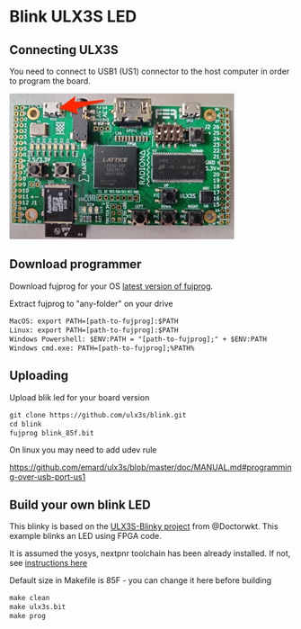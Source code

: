 # Blink ULX3S LED

## Connecting ULX3S

You need to connect to USB1 (US1) connector to the host computer in order to program the board.

<img src="https://raw.githubusercontent.com/ulx3s/quick-start/master/images/ulx3s-usb1.jpg?raw=true" width="400">

## Download programmer

Download fujprog for your OS [latest version of fujprog](https://github.com/kost/fujprog/releases).

Extract fujprog to "any-folder" on your drive

```
MacOS: export PATH=[path-to-fujprog]:$PATH
Linux: export PATH=[path-to-fujprog]:$PATH
Windows Powershell: $ENV:PATH = "[path-to-fujprog];" + $ENV:PATH
Windows cmd.exe: PATH=[path-to-fujprog];%PATH%
```

## Uploading

Upload blik led for your board version

```
git clone https://github.com/ulx3s/blink.git
cd blink
fujprog blink_85f.bit
```

On linux you may need to add udev rule

https://github.com/emard/ulx3s/blob/master/doc/MANUAL.md#programming-over-usb-port-us1

## Build your own blink LED

This blinky is based on the [ULX3S-Blinky project](https://github.com/DoctorWkt/ULX3S-Blinky) from @Doctorwkt. This example blinks an LED using FPGA code.

It is assumed the yosys, nextpnr toolchain has been already installed. If not, see [instructions here](https://github.com/emard/ulx3s/blob/master/doc/MANUAL.md#precompiled-opensource-tools-for-all-platforms)

Default size in Makefile is 85F - you can change it here before building

```
make clean
make ulx3s.bit
make prog
```